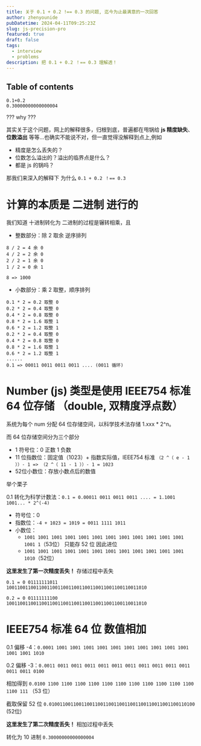 ```yaml
---
title: 关于 0.1 + 0.2 !== 0.3 的问题, 迄今为止最满意的一次回答
author: zhenyounide
pubDatetime: 2024-04-11T09:25:23Z
slug: js-precision-pro
featured: true
draft: false
tags:
  - interview
  - problems
description: 把 0.1 + 0.2 ！== 0.3 理解透！
---
```


## Table of contents

```
0.1+0.2
0.30000000000000004
```

??? why ???

其实关于这个问题，网上的解释很多，归根到底，普遍都在甩锅给 **js 精度缺失**、**位数溢出** 等等...也确实不能说不对，但一直觉得没解释到点上,例如

- 精度是怎么丢失的？
- 位数怎么溢出的？溢出的临界点是什么？
- 都是 js 的锅吗？

那我们来深入的解释下 为什么 `0.1 + 0.2 ！== 0.3`

# 计算的本质是 二进制 进行的

我们知道 十进制转化为 二进制的过程是辗转相乘，且

- 整数部分：除 2 取余 逆序排列

```
8 / 2 = 4 余 0
4 / 2 = 2 余 0
2 / 2 = 1 余 0
1 / 2 = 0 余 1

8 => 1000
```

- 小数部分：乘 2 取整，顺序排列

```
0.1 * 2 = 0.2 取整 0
0.2 * 2 = 0.4 取整 0
0.4 * 2 = 0.8 取整 0
0.8 * 2 = 1.6 取整 1
0.6 * 2 = 1.2 取整 1
0.2 * 2 = 0.4 取整 0
0.4 * 2 = 0.8 取整 0
0.8 * 2 = 1.6 取整 1
0.6 * 2 = 1.2 取整 1
......
0.1 => 00011 0011 0011 0011 .... (0011 循环)
```

# Number (js) 类型是使用 IEEE754 标准 64 位存储 （double, 双精度浮点数）

系统为每个 num 分配 64 位存储空间，以科学技术法存储 1.xxx \* 2^n。

而 64 位存储空间分为三个部分

- 1 符号位：0 正数 1 负数
- 11 位指数位：固定值（1023）+ 指数实际值，IEEE754 标准 `（2 ^（ e - 1 ））- 1 => （2 ^（ 11 - 1 ））- 1 = 1023`
- 52位小数位：存放小数点后的数值

举个栗子

0.1 转化为科学计数法：`0.1 = 0.00011 0011 0011 0011 .... = 1.1001 1001... * 2^(-4)`

- 符号位：0
- 指数位：`-4 + 1023 = 1019 = 0011 1111 1011`
- 小数位：
  - `1001 1001 1001 1001 1001 1001 1001 1001 1001 1001 1001 1001 1001 1`（53位） 只能存 52 位 因此进位
  - `1001 1001 1001 1001 1001 1001 1001 1001 1001 1001 1001 1001 1010`（52位）

**这里发生了第一次精度丢失！** 存储过程中丢失

`0.1 = 0 01111111011 1001100110011001100110011001100110011001100110011010`

`0.2 = 0 01111111100 1001100110011001100110011001100110011001100110011010`

# IEEE754 标准 64 位 数值相加

0.1 偏移 -4：`0.0001 1001 1001 1001 1001 1001 1001 1001 1001 1001 1001 1001 1001 1010`

0.2 偏移 -3：`0.0011 0011 0011 0011 0011 0011 0011 0011 0011 0011 0011 0011 0011 0100`

相加得到 `0.0100 1100 1100 1100 1100 1100 1100 1100 1100 1100 1100 1100 1100 111` （53 位）

截取保留 52 位 `0.010011001100110011001100110011001100110011001100110100` (52位)

**这里发生了第二次精度丢失！** 相加过程中丢失

转化为 10 进制 `0.30000000000000004`
